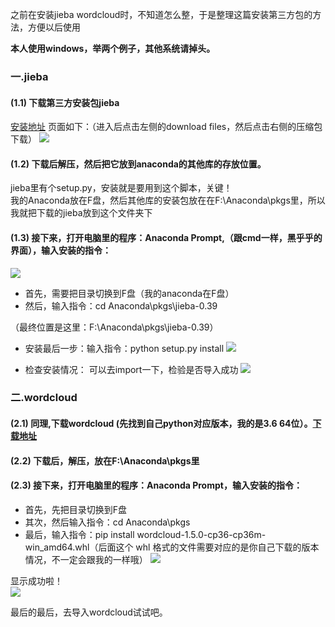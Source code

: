 之前在安装jieba wordcloud时，不知道怎么整，于是整理这篇安装第三方包的方法，方便以后使用  

**本人使用windows，举两个例子，其他系统请掉头。**  
>
### 一.jieba  
#### (1.1) 下载第三方安装包jieba
[安装地址](https://pypi.org/project/jieba/)
页面如下：（进入后点击左侧的download files，然后点击右侧的压缩包下载）
![](https://img2018.cnblogs.com/blog/1465325/201908/1465325-20190818100045098-2068614444.png)
#### (1.2) 下载后解压，然后把它放到anaconda的其他库的存放位置。  
jieba里有个setup.py，安装就是要用到这个脚本，关键！    
我的Anaconda放在F盘，然后其他库的安装包放在在F:\Anaconda\pkgs里，所以我就把下载的jieba放到这个文件夹下    
>
#### (1.3) 接下来，打开电脑里的程序：Anaconda Prompt,（跟cmd一样，黑乎乎的界面），输入安装的指令：
![](https://img2018.cnblogs.com/blog/1465325/201908/1465325-20190818100731935-478194134.png)

- 首先，需要把目录切换到F盘（我的anaconda在F盘）  
- 然后，输入指令：cd Anaconda\pkgs\jieba-0.39 

（最终位置是这里：F:\Anaconda\pkgs\jieba-0.39）  

- 安装最后一步：输入指令：python setup.py install
![](https://img2018.cnblogs.com/blog/1465325/201908/1465325-20190818102528982-399022795.png)

- 检查安装情况：
可以去import一下，检验是否导入成功 
![](https://img2018.cnblogs.com/blog/1465325/201908/1465325-20190818103200974-1214898226.jpg)
> 
### 二.wordcloud
#### (2.1) 同理,下载wordcloud (先找到自己python对应版本，我的是3.6 64位）。[下载地址](https://pypi.org/project/wordcloud/#files) 
#### (2.2) 下载后，解压，放在F:\Anaconda\pkgs里

#### (2.3) 接下来，打开电脑里的程序：Anaconda Prompt，输入安装的指令：

- 首先，先把目录切换到F盘  
- 其次，然后输入指令：cd Anaconda\pkgs  
- 最后，输入指令：pip install wordcloud-1.5.0-cp36-cp36m-win_amd64.whl（后面这个 whl 格式的文件需要对应的是你自己下载的版本情况，不一定会跟我的一样哦）
![](https://img2018.cnblogs.com/blog/1465325/201908/1465325-20190818133904237-854767751.png)

显示成功啦！  
![](https://img2018.cnblogs.com/blog/1465325/201908/1465325-20190818134554877-1355382446.jpg)

最后的最后，去导入wordcloud试试吧。



